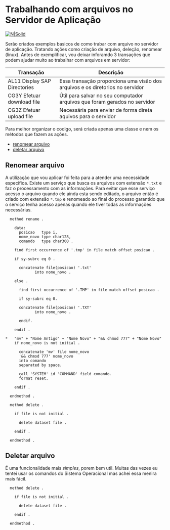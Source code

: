 # Trabalhando com arquivos no Servidor de Aplicação #

[![N|Solid](https://wiki.scn.sap.com/wiki/download/attachments/1710/ABAP%20Development.png?version=1&modificationDate=1446673897000&api=v2)](https://www.sap.com/brazil/developer.html)

Serão criados exemplos basicos de como trabar com arquivo no servidor de aplicação. Tratando ações como criação de arquivo, deleção, renomear (linux). Antes de exemplificar, vou deixar inforamdo 3 transações que podem ajudar muito ao trabalhar com arquivos em servidor: 

| Transação | Descrição |
| ------ | ------ |
| AL11 Display SAP Directories| Essa transação proporciona uma visão dos arquivos e os diretorios no servidor |
| CG3Y Efetuar download file | Útil para salvar no seu computador arquivos que foram gerados no servidor |
| CG3Z Efetuar upload file | Necessária para enviar de forma direta aquivos para o servidor |


Para melhor organizar o codigo, será criada apenas uma classe e nem os métodos que fazem as ações.
* [renomear arquivo](#renomear-arquivo)
* [deletar arquivo](#deletar-arquivo)


## Renomear arquivo ##
A utilização que vou aplicar foi feita para a atender uma necessidade especifica. Existe um serviço que busca os arquivos com extensão `*.txt` e faz o processamento com as informações. Para evitar que esse serviço acesso o arquivo quando ele ainda esta sendo editado, o arquivo então é criado com extensão `*.tmp` e renomeado ao final do processo garantido que o serviço tenha acesso apenas quando ele tiver todas as informações necessárias.
```abap
  method rename .

    data:
      posicao   type i,
      nome_novo type char128,
      comando   type char300 .

    find first occurrence of '.tmp' in file match offset posicao .

    if sy-subrc eq 0 .

      concatenate file(posicao) '.txt'
             into nome_novo .

    else .

      find first occurrence of '.TMP' in file match offset posicao .

      if sy-subrc eq 0.

      concatenate file(posicao) '.TXT'
             into nome_novo .

      endif.

    endif .

*   "mv" + "Nome Antigo" + "Nome Novo" + "&& chmod 777" + "Nome Novo"
    if nome_novo is not initial .

      concatenate 'mv' file nome_novo
      '&& chmod 777' nome_novo
      into comando
      separated by space.

      call 'SYSTEM' id 'COMMAND' field comando.
      format reset.

    endif .

  endmethod .

  method delete .

    if file is not initial .

      delete dataset file .

    endif .

  endmethod .
```
## Deletar arquivo ##
É uma funcionalidade mais _simples_, porem bem util. Muitas das vezes eu tentei usar os comandos do Sistema Operacional mas achei essa menira mais fácil.
```abap
  method delete .

    if file is not initial .

      delete dataset file .

    endif .

  endmethod .
```
